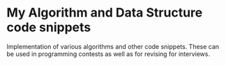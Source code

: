 # My Algorithm and Data Structure code snippets
Implementation of various algorithms and other code snippets. These can be used in programming contests as well as for revising for interviews.
